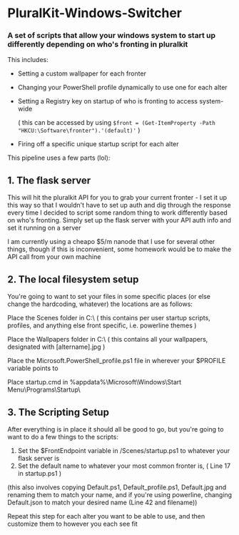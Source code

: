 # PluralKit-Windows-Switcher
### A set of scripts that allow your windows system to start up differently depending on who's fronting in pluralkit

This includes:
 - Setting a custom wallpaper for each fronter
 - Changing your PowerShell profile dynamically to use one for each alter
 - Setting a Registry key on startup of who is fronting to access system-wide 
 
   ( this can be accessed by using `$front = (Get-ItemProperty -Path "HKCU:\Software\fronter").'(default)'` )
 - Firing off a specific unique startup script for each alter

This pipeline uses a few parts (lol):

## 1. The flask server
This will hit the pluralkit API for you to grab your current fronter - I set it up this way so that I wouldn't have to set up auth and dig through the response every time
I decided to script some random thing to work differently based on who's fronting. Simply set up the flask server with your API auth info and set it running on a server

I am currently using a cheapo $5/m nanode that I use for several other things, though if this is inconvenient, some homework would be to make the API call from your own
machine

## 2. The local filesystem setup
You're going to want to set your files in some specific places (or else change the hardcoding, whatever)
the locations are as follows:

Place the Scenes folder in C:\ ( this contains per user startup scripts, profiles, and anything else front specific, i.e. powerline themes )

Place the Wallpapers folder in C:\ ( this contains all your wallpapers, designated with [altername].jpg )

Place the Microsoft.PowerShell_profile.ps1 file in wherever your $PROFILE variable points to

Place startup.cmd in %appdata%\Microsoft\Windows\Start Menu\Programs\Startup\

## 3. The Scripting Setup
After everything is in place it should all be good to go, but you're going to want to do a few things to the scripts:

 1. Set the $FrontEndpoint variable in /Scenes/startup.ps1 to whatever your flask server is
 2. Set the default name to whatever your most common fronter is, ( Line 17 in startup.ps1 )
 
 (this also involves copying Default.ps1, Default_profile.ps1, Default.jpg and renaming them to match your name, and if you're using powerline, changing Default.json to match your desired name (Line 42 and filename))
 
 Repeat this step for each alter you want to be able to use, and then customize them to however you each see fit


